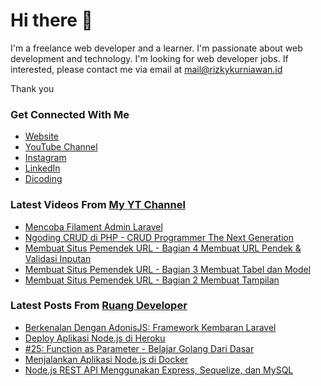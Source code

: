 # Hi there 👋

I'm a freelance web developer and a learner. I'm passionate about web development and technology. I'm looking for web developer jobs. If interested, please contact me via email at mail@rizkykurniawan.id

Thank you

### Get Connected With Me
- [Website](https://www.rizkykurniawan.id)
- [YouTube Channel](https://www.youtube.com/kykurniawan)
- [Instagram](https://instagram.com/qwertykurniawan)
- [LinkedIn](https://www.linkedin.com/in/kykurniawan/)
- [Dicoding](https://www.dicoding.com/users/rizkykurniawan)

### Latest Videos From [My YT Channel](https://www.youtube.com/kykurniawan)
<!-- YOUTUBE:START -->
- [Mencoba Filament Admin Laravel](https://www.youtube.com/watch?v=I2gtdn-S9h8)
- [Ngoding CRUD di PHP -  CRUD Programmer The Next Generation](https://www.youtube.com/watch?v=vr0OO-IQ4w4)
- [Membuat Situs Pemendek URL - Bagian 4 Membuat URL Pendek &amp; Validasi Inputan](https://www.youtube.com/watch?v=zmLwSpuMzKY)
- [Membuat Situs Pemendek URL - Bagian 3 Membuat Tabel dan Model](https://www.youtube.com/watch?v=YPmMm17XQDc)
- [Membuat Situs Pemendek URL - Bagian 2 Membuat Tampilan](https://www.youtube.com/watch?v=fW2CVksow9k)
<!-- YOUTUBE:END -->

### Latest Posts From [Ruang Developer](https://www.ruangdeveloper.com)
<!-- RUANGDEVELOPER:START -->
- [Berkenalan Dengan AdonisJS: Framework Kembaran Laravel](https://www.ruangdeveloper.com/blog/berkenalan-dengan-adonis-js/)
- [Deploy Aplikasi Node.js di Heroku](https://www.ruangdeveloper.com/blog/deploy-aplikasi-nodejs-di-heroku/)
- [#25: Function as Parameter - Belajar Golang Dari Dasar](https://www.ruangdeveloper.com/blog/golang-function-as-parameter/)
- [Menjalankan Aplikasi Node.js di Docker](https://www.ruangdeveloper.com/blog/menjalankan-aplikasi-nodejs-di-docker/)
- [Node.js REST API Menggunakan Express, Sequelize, dan MySQL](https://www.ruangdeveloper.com/blog/nodejs-rest-api-menggunakan-express-sequelize-dan-mysql/)
<!-- RUANGDEVELOPER:END -->


